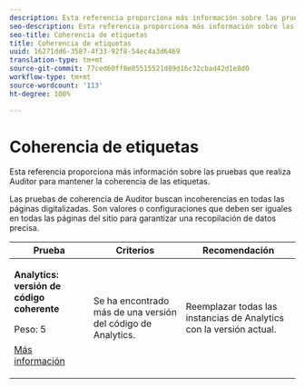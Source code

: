 ```yaml
---
description: Esta referencia proporciona más información sobre las pruebas que realiza Auditor para mantener la coherencia de las etiquetas.
seo-description: Esta referencia proporciona más información sobre las pruebas que realiza Auditor para mantener la coherencia de las etiquetas.
seo-title: Coherencia de etiquetas
title: Coherencia de etiquetas
uuid: 16271dd6-3587-4f33-92f8-54ec4a3d6469
translation-type: tm+mt
source-git-commit: 77ced60ff8e05515521d89d16c32cbad42d1e8d0
workflow-type: tm+mt
source-wordcount: '113'
ht-degree: 100%

---
```



# Coherencia de etiquetas

Esta referencia proporciona más información sobre las pruebas que realiza Auditor para mantener la coherencia de las etiquetas.

Las pruebas de coherencia de Auditor buscan incoherencias en todas las páginas digitalizadas. Son valores o configuraciones que deben ser iguales en todas las páginas del sitio para garantizar una recopilación de datos precisa.

<table id="table_4F9ED873BAF741D19BFB0F297B3A1FDB"> 
 <thead> 
  <tr> 
   <th colname="col1" class="entry"> Prueba </th> 
   <th colname="col2" class="entry"> Criterios </th> 
   <th colname="col3" class="entry"> Recomendación </th> 
  </tr>
 </thead>
 <tbody> 
  <tr> 
   <td colname="col1"> 
    <!--
      1.0.1 
    --> <p><b>Analytics: versión de código coherente </b> </p> <p>Peso: 5 </p> <p><a href="https://docs.adobe.com/content/help/es-ES/analytics/implementation/home.html" format="html" scope="external"> Más información</a> </p> </td> 
   <td colname="col2"> <p> Se ha encontrado más de una versión del código de Analytics. </p> </td> 
   <td colname="col3"> <p>Reemplazar todas las instancias de Analytics con la versión actual. </p> </td> 
  </tr> 
 </tbody> 
</table>
